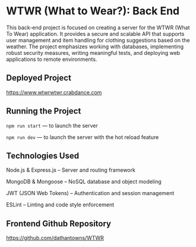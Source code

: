 # WTWR (What to Wear?): Back End

This back-end project is focused on creating a server for the WTWR (What To Wear) application. It provides a secure and scalable API that supports user management and item handling for clothing suggestions based on the weather. The project emphasizes working with databases, implementing robust security measures, writing meaningful tests, and deploying web applications to remote environments.

## Deployed Project

https://www.wtwrwtwr.crabdance.com

## Running the Project

`npm run start` — to launch the server

`npm run dev` — to launch the server with the hot reload feature

## Technologies Used

Node.js & Express.js – Server and routing framework

MongoDB & Mongoose – NoSQL database and object modeling

JWT (JSON Web Tokens) – Authentication and session management

ESLint – Linting and code style enforcement

## Frontend Github Repository

https://github.com/dathantowns/WTWR
